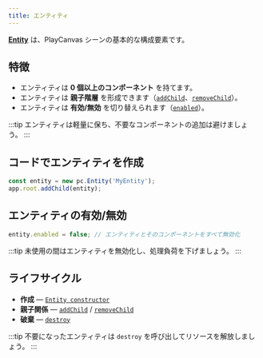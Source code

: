 ```yaml
---
title: エンティティ
---
```


**[Entity](https://api.playcanvas.com/engine/classes/Entity.html)** は、PlayCanvas シーンの基本的な構成要素です。

## 特徴

- エンティティは **0 個以上のコンポーネント** を持てます。
- エンティティは **親子階層** を形成できます（[`addChild`](https://api.playcanvas.com/engine/classes/GraphNode.html#addchild)、[`removeChild`](https://api.playcanvas.com/engine/classes/GraphNode.html#removechild)）。
- エンティティは **有効/無効** を切り替えられます（[`enabled`](https://api.playcanvas.com/engine/classes/GraphNode.html#enabled)）。

:::tip
エンティティは軽量に保ち、不要なコンポーネントの追加は避けましょう。
:::

## コードでエンティティを作成

```javascript
const entity = new pc.Entity('MyEntity');
app.root.addChild(entity);
```

## エンティティの有効/無効

```javascript
entity.enabled = false; // エンティティとそのコンポーネントをすべて無効化
```

:::tip
未使用の間はエンティティを無効化し、処理負荷を下げましょう。
:::

## ライフサイクル

- **作成** — [`Entity constructor`](https://api.playcanvas.com/engine/classes/Entity.html#constructor)
- **親子関係** — [`addChild`](https://api.playcanvas.com/engine/classes/GraphNode.html#addchild) / [`removeChild`](https://api.playcanvas.com/engine/classes/GraphNode.html#removechild)
- **破棄** — [`destroy`](https://api.playcanvas.com/engine/classes/GraphNode.html#destroy)

:::tip
不要になったエンティティは `destroy` を呼び出してリソースを解放しましょう。
:::

